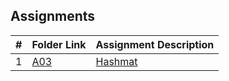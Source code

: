 ## Assignments
|   #   | Folder Link | Assignment Description |
| :---: | ----------- | ---------------------- |
| 1 | [A03](https://github.com/BishopSwearingen/4883-Prog-Tech/tree/main/Assignments/P10055) | [Hashmat](https://github.com/BishopSwearingen/4883-Prog-Tech/tree/main/Assignments/P10055) |
